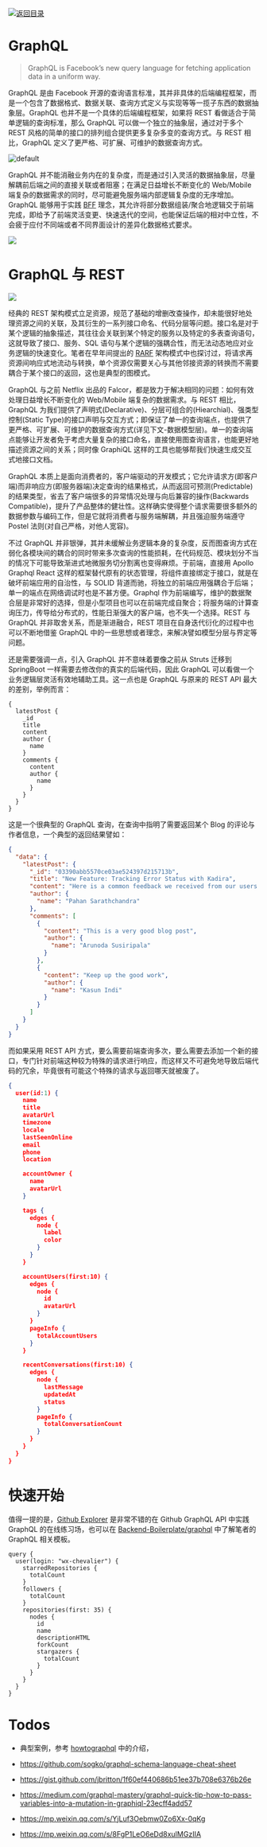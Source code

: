 [![返回目录](https://i.postimg.cc/WzXsh0MX/image.png)](https://parg.co/UdT)

# GraphQL

> GraphQL is Facebook’s new query language for fetching application data in a uniform way.

GraphQL 是由 Facebook 开源的查询语言标准，其并非具体的后端编程框架，而是一个包含了数据格式、数据关联、查询方式定义与实现等等一揽子东西的数据抽象层。GraphQL 也并不是一个具体的后端编程框架，如果将 REST 看做适合于简单逻辑的查询标准，那么 GraphQL 可以做一个独立的抽象层，通过对于多个 REST 风格的简单的接口的排列组合提供更多复杂多变的查询方式。与 REST 相比，GraphQL 定义了更严格、可扩展、可维护的数据查询方式。

![default](https://user-images.githubusercontent.com/5803001/39741543-ef8d4c50-52cc-11e8-9d16-c3f71329290a.jpg)

GraphQL 并不能消融业务内在的复杂度，而是通过引入灵活的数据抽象层，尽量解耦前后端之间的直接关联或者阻塞；在满足日益增长不断变化的 Web/Mobile 端复杂的数据需求的同时，尽可能避免服务端内部逻辑复杂度的无序增加。GraphQL 能够用于实践 [BFF](https://www.thoughtworks.com/radar/techniques/bff-backend-for-frontends) 理念，其允许将部分数据组装/聚合地逻辑交于前端完成，即给予了前端灵活变更、快速迭代的空间，也能保证后端的相对中立性，不会疲于应付不同端或者不同界面设计的差异化数据格式要求。

![](https://coding.net/u/hoteam/p/Cache/git/raw/master/2017/1/1/fdasfasdfdasfsd.gif)

# GraphQL 与 REST

![](https://coding.net/u/hoteam/p/Cache/git/raw/master/2016/10/2/1-LidfuCRZipAKpVeRqh1Wjg.png)

经典的 REST 架构模式立足资源，规范了基础的增删改查操作，却未能很好地处理资源之间的关联，及其衍生的一系列接口命名、代码分层等问题。接口名是对于某个逻辑的抽象描述，其往往会关联到某个特定的服务以及特定的多表查询语句，这就导致了接口、服务、SQL 语句与某个逻辑的强耦合性，而无法动态地应对业务逻辑的快速变化。笔者在早年间提出的 [RARF](https://parg.co/AvR) 架构模式中也探讨过，将请求再资源间响应式地流动与转换，单个资源仅需要关心与其他邻接资源的转换而不需要耦合于某个接口的返回，这也是典型的图模式。

GraphQL 与之前 Netflix 出品的 Falcor，都是致力于解决相同的问题：如何有效处理日益增长不断变化的 Web/Mobile 端复杂的数据需求。与 REST 相比，GraphQL 为我们提供了声明式(Declarative)、分层可组合的(Hiearchial)、强类型控制(Static Type)的接口声明与交互方式；即保证了单一的查询端点，也提供了更严格、可扩展、可维护的数据查询方式(详见下文-数据模型层)。单一的查询端点能够让开发者免于考虑大量复杂的接口命名，直接使用图查询语言，也能更好地描述资源之间的关系；同时像 GraphiQL 这样的工具也能够帮我们快速生成交互式地接口文档。

GraphQL 本质上是面向消费者的，客户端驱动的开发模式；它允许请求方(即客户端)而非响应方(即服务器端)决定查询的结果格式，从而返回可预测(Predictable)的结果类型，省去了客户端很多的异常情况处理与向后兼容的操作(Backwards Compatible)，提升了产品整体的健壮性。这样确实使得整个请求需要很多额外的数据参数与编码工作，但是它就将消费者与服务端解耦，并且强迫服务端遵守 Postel 法则(对自己严格，对他人宽容)。

不过 GraphQL 并非银弹，其并未缓解业务逻辑本身的复杂度，反而图查询方式在弱化各模块间的耦合的同时带来多次查询的性能损耗，在代码规范、模块划分不当的情况下可能导致渐进式地微服务切分割离也变得麻烦。于前端，直接用 Apollo Graphql React 这样的框架替代原有的状态管理，将组件直接绑定于接口，就是在破坏前端应用的自治性，与 SOLID 背道而驰，将独立的前端应用强耦合于后端；单一的端点在网络调试时也是不甚方便。Graphql 作为前端编写，维护的数据聚合层是非常好的选择，但是小型项目也可以在前端完成自聚合；将服务端的计算查询压力，传导给分布式的，性能日渐强大的客户端，也不失一个选择。REST 与 GraphQL 并非取舍关系，而是渐进融合，REST 项目在自身迭代衍化的过程中也可以不断地借鉴 GraphQL 中的一些思想或者理念，来解决譬如模型分层与界定等问题。

还是需要强调一点，引入 GraphQL 并不意味着要像之前从 Struts 迁移到 SpringBoot 一样需要去修改你的真实的后端代码，因此 GraphQL 可以看做一个业务逻辑层灵活有效地辅助工具。这一点也是 GraphQL 与原来的 REST API 最大的差别，举例而言：

```gql
{
  latestPost {
    _id
    title
    content
    author {
      name
    }
    comments {
      content
      author {
        name
      }
    }
  }
}
```

这是一个很典型的 GraphQL 查询，在查询中指明了需要返回某个 Blog 的评论与作者信息，一个典型的返回结果譬如：

```json
{
  "data": {
    "latestPost": {
      "_id": "03390abb5570ce03ae524397d215713b",
      "title": "New Feature: Tracking Error Status with Kadira",
      "content": "Here is a common feedback we received from our users ...",
      "author": {
        "name": "Pahan Sarathchandra"
      },
      "comments": [
        {
          "content": "This is a very good blog post",
          "author": {
            "name": "Arunoda Susiripala"
          }
        },
        {
          "content": "Keep up the good work",
          "author": {
            "name": "Kasun Indi"
          }
        }
      ]
    }
  }
}
```

而如果采用 REST API 方式，要么需要前端查询多次，要么需要去添加一个新的接口，专门针对前端这种较为特殊的请求进行响应，而这样又不可避免地导致后端代码的冗余，毕竟很有可能这个特殊的请求与返回哪天就被废了。

```json
{
  user(id:1) {
    name
    title
    avatarUrl
    timezone
    locale
    lastSeenOnline
    email
    phone
    location

    accountOwner {
      name
      avatarUrl
    }

    tags {
      edges {
        node {
          label
          color
        }
      }
    }

    accountUsers(first:10) {
      edges {
        node {
          id
          avatarUrl
        }
      }
      pageInfo {
        totalAccountUsers
      }
    }

    recentConversations(first:10) {
      edges {
        node {
          lastMessage
          updatedAt
          status
        }
        pageInfo {
          totalConversationCount
        }
      }
    }
  }
}
```

# 快速开始

值得一提的是，[Github Explorer](https://developer.github.com/v4/explorer/) 是非常不错的在 Github GraphQL API 中实践 GraphQL 的在线练习场，也可以在 [Backend-Boilerplate/graphql](https://github.com/wx-chevalier/Backend-Boilerplate/blob/master/node/graphql) 中了解笔者的 GraphQL 相关模板。

```gql
query {
  user(login: "wx-chevalier") {
    starredRepositories {
      totalCount
    }
    followers {
      totalCount
    }
    repositories(first: 35) {
      nodes {
        id
        name
        descriptionHTML
        forkCount
        stargazers {
          totalCount
        }
      }
    }
  }
}
```

# Todos

- 典型案例，参考 [howtographql](https://www.howtographql.com/basics/3-big-picture/) 中的介绍，

- https://github.com/sogko/graphql-schema-language-cheat-sheet

- https://gist.github.com/jbritton/1f60ef440686b51ee37b708e6376b26e

- https://medium.com/graphql-mastery/graphql-quick-tip-how-to-pass-variables-into-a-mutation-in-graphiql-23ecff4add57

- https://mp.weixin.qq.com/s/YjLuf3Oebmw0Zo6Xx-0qKg

- https://mp.weixin.qq.com/s/8FgP1LeO6eDd8xuIMGzIIA